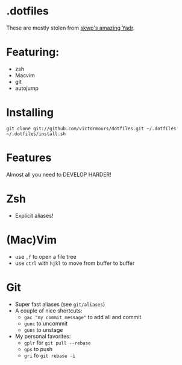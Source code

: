.dotfiles
===

These are mostly stolen from [skwp's amazing Yadr](https://github.com/skwp/dotfiles).

Featuring:
=
- zsh
- Macvim
- git
- autojump

Installing
===
```
git clone git://github.com/victormours/dotfiles.git ~/.dotfiles
~/.dotfiles/install.sh
```


Features
===
Almost all you need to DEVELOP HARDER!

Zsh
===
- Explicit aliases!

(Mac)Vim
===
- use `,f` to open a file tree
- use `ctrl` with `hjkl` to move from buffer to buffer

Git
===
- Super fast aliases (see `git/aliases`)
- A couple of nice shortcuts:
  - `gac "my commit message"` to add all and commit
  - `gunc` to uncommit
  - `guns` to unstage
- My personal favorites:
  - `gplr` for `git pull --rebase`
  - `gps` to push
  - `gri` fo `git rebase -i`

